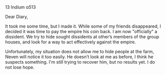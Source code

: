 13 Indium α513

Dear Diary,

It took me some time, but I made it. While some of my friends disappeared, I decided it was time to pay the empire his coin back. I am now "officially" a dissident. We try to hide sought dissidents at other’s members of the group houses, and look for a way to act effectively against the empire.

Unfortunately, my situation does not allow me to hide people at the farm, Neven will notice it too easily. He doesn’t look at me as before, I think he suspects something. I'm still trying to recover him, but no results yet. I do not lose hope.
